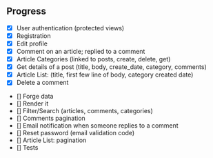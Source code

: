 ## Progress ##
- [x] User authentication (protected views)
- [x] Registration
- [x] Edit profile
- [x] Comment on an article; replied to a comment
- [x] Article Categories (linked to posts, create, delete, get)
- [x] Get details of a post (title, body, create_date, category, comments)
- [x] Article List: (title, first few line of body, category created date)
- [x] Delete a comment
- [] Forge data
- [] Render it
- [] Filter/Search (articles, comments, categories)
- [] Comments pagination
- [] Email notification when someone replies to a comment
- [] Reset password (email validation code)
- [] Article List: pagination
- [] Tests


  
  
